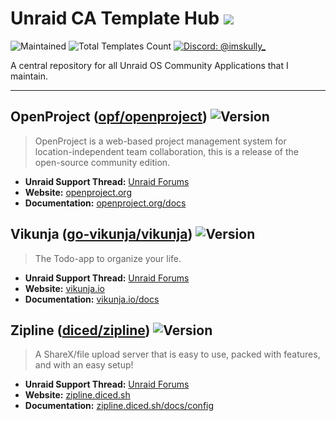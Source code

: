 # Unraid CA Template Hub <a href="https://unraid.net" target="_blank" alt="Unraid"><img src="https://img.shields.io/badge/Unraid-F15A2C?style=flat&logo=unraid&logoColor=white" /></a>
![Maintained](https://img.shields.io/maintenance/yes/2024.svg)
![Total Templates Count](https://img.shields.io/badge/Total_Templates-3-blue)
<a href="https://skully.tech/discord" target="_blank" title="Discord"><img alt="Discord: @imskully_" src="https://img.shields.io/badge/Discord-5865f2?style=flat&logo=discord&logoColor=white" /></a>

A central repository for all Unraid OS Community Applications that I maintain.

***

## OpenProject ([opf/openproject](https://github.com/opf/openproject)) ![Version](https://img.shields.io/github/v/release/opf/openproject?logo=git&logoColor=white&style=flat)
> OpenProject is a web-based project management system for location-independent team collaboration, this is a release of the open-source community edition.

* **Unraid Support Thread:** [Unraid Forums](https://forums.unraid.net/topic/145146-support-imskully-openproject/)
* **Website:** [openproject.org](https://www.openproject.org)
* **Documentation:** [openproject.org/docs](https://www.openproject.org/docs/getting-started/)

## Vikunja ([go-vikunja/vikunja](https://github.com/go-vikunja/vikunja)) ![Version](https://img.shields.io/github/v/tag/go-vikunja/vikunja?style=flat&logo=git&logoColor=white&label=version)
> The Todo-app to organize your life.

* **Unraid Support Thread:** [Unraid Forums](https://forums.unraid.net/topic/153316-support-imskully-vikunja/)
* **Website:** [vikunja.io](https://vikunja.io/)
* **Documentation:** [vikunja.io/docs](https://vikunja.io/docs/)

## Zipline ([diced/zipline](https://github.com/diced/zipline)) ![Version](https://img.shields.io/github/package-json/v/diced/zipline?logo=git&logoColor=white&style=flat)
> A ShareX/file upload server that is easy to use, packed with features, and with an easy setup!

* **Unraid Support Thread:** [Unraid Forums](https://forums.unraid.net/topic/144184-support-imskully-zipline/)
* **Website:** [zipline.diced.sh](https://zipline.diced.sh/)
* **Documentation:** [zipline.diced.sh/docs/config](https://zipline.diced.sh/docs/config)